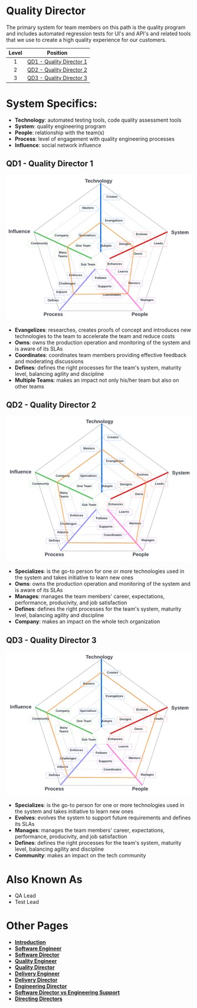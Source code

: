 # Quality Director

The primary system for team members on this path is the quality program and includes automated regression tests for UI's and API's and related tools that we use to create a high quality experience for our customers. 

| Level | Position |
| :---: | :---: |
| 1 | [QD1 - Quality Director 1](#qd1---quality-director-1) |
| 2 | [QD2 - Quality Director 2](#qd2---quality-director-2) |
| 3 | [QD3 - Quality Director 3](#qd3---quality-director-3) |

# System Specifics:
* **Technology**: automated testing tools, code quality assessment tools 
* **System**: quality engineering program
* **People**: relationship with the team(s)
* **Process**: level of engagement with quality engineering processes
* **Influence**: social network influence

## QD1 - Quality Director 1

![System Dimensions](charts/Layr-Engineering-Path-QD1.png "Quality Director 1")

* **Evangelizes**: researches, creates proofs of concept and introduces new technologies to the team to accelerate the team and reduce costs
* **Owns**: owns the production operation and monitoring of the system and is aware of its SLAs
* **Coordinates**: coordinates team members providing effective feedback and moderating discussions
* **Defines**: defines the right processes for the team's system, maturity level, balancing agility and discipline
* **Multiple Teams**: makes an impact not only his/her team but also on other teams

## QD2 - Quality Director 2

![System Dimensions](charts/Layr-Engineering-Path-QD2.png "Quality Director 2")

* **Specializes**: is the go-to person for one or more technologies used in the system and takes initiative to learn new ones
* **Owns**: owns the production operation and monitoring of the system and is aware of its SLAs
* **Manages**: manages the team members' career, expectations, performance, producivity, and job satisfaction
* **Defines**: defines the right processes for the team's system, maturity level, balancing agility and discipline
* **Company**: makes an impact on the whole tech organization

## QD3 - Quality Director 3

![System Dimensions](charts/Layr-Engineering-Path-QD3.png "Quality Director 3")

* **Specializes**: is the go-to person for one or more technologies used in the system and takes initiative to learn new ones
* **Evolves**: evolves the system to support future requirements and defines its SLAs
* **Manages**: manages the team members' career, expectations, performance, producivity, and job satisfaction
* **Defines**: defines the right processes for the team's system, maturity level, balancing agility and discipline
* **Community**: makes an impact on the tech community

# Also Known As
* QA Lead
* Test Lead

# Other Pages
* [**Introduction**](README.md)
* [**Software Engineer**](Software-Engineer.md)
* [**Software Director**](Software-Director.md) 
* [**Quality Engineer**](Quality-Engineer.md)
* [**Quality Director**](Quality-Director.md)
* [**Delivery Engineer**](Delivery-Engineer.md)
* [**Delivery Director**](Delivery-Director.md)
* [**Engineering Director**](Engineering-Director.md)
* [**Software Director vs Engineering Support**](Comparison-Software-Director-Engineering-Director.md)
* [**Directing Directors**](Directing-Directors.md)

